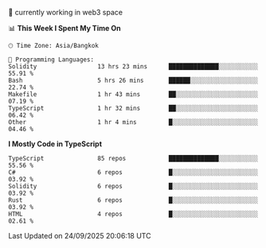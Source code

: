🔭 currently working in web3 space

<!--START_SECTION:waka-->
📊 **This Week I Spent My Time On** 

```text
🕑︎ Time Zone: Asia/Bangkok

💬 Programming Languages: 
Solidity                 13 hrs 23 mins      ██████████████░░░░░░░░░░░   55.91 % 
Bash                     5 hrs 26 mins       ██████░░░░░░░░░░░░░░░░░░░   22.74 % 
Makefile                 1 hr 43 mins        ██░░░░░░░░░░░░░░░░░░░░░░░   07.19 % 
TypeScript               1 hr 32 mins        ██░░░░░░░░░░░░░░░░░░░░░░░   06.42 % 
Other                    1 hr 4 mins         █░░░░░░░░░░░░░░░░░░░░░░░░   04.46 % 
```

**I Mostly Code in TypeScript** 

```text
TypeScript               85 repos            ██████████████░░░░░░░░░░░   55.56 % 
C#                       6 repos             █░░░░░░░░░░░░░░░░░░░░░░░░   03.92 % 
Solidity                 6 repos             █░░░░░░░░░░░░░░░░░░░░░░░░   03.92 % 
Rust                     6 repos             █░░░░░░░░░░░░░░░░░░░░░░░░   03.92 % 
HTML                     4 repos             █░░░░░░░░░░░░░░░░░░░░░░░░   02.61 % 
```




 Last Updated on 24/09/2025 20:06:18 UTC
<!--END_SECTION:waka-->
